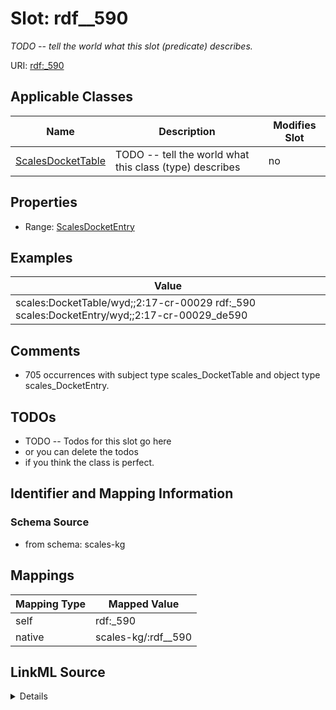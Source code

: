 

# Slot: rdf__590


_TODO -- tell the world what this slot (predicate) describes._





URI: [rdf:_590](http://www.w3.org/1999/02/22-rdf-syntax-ns#_590)



<!-- no inheritance hierarchy -->





## Applicable Classes

| Name | Description | Modifies Slot |
| --- | --- | --- |
| [ScalesDocketTable](../classes/ScalesDocketTable.md) | TODO -- tell the world what this class (type) describes |  no  |







## Properties

* Range: [ScalesDocketEntry](../classes/ScalesDocketEntry.md)






## Examples

| Value |
| --- |
| scales:DocketTable/wyd;;2:17-cr-00029 rdf:_590 scales:DocketEntry/wyd;;2:17-cr-00029_de590 |

## Comments

* 705 occurrences with subject type scales_DocketTable and object type scales_DocketEntry.

## TODOs

* TODO -- Todos for this slot go here
* or you can delete the todos
* if you think the class is perfect.

## Identifier and Mapping Information







### Schema Source


* from schema: scales-kg




## Mappings

| Mapping Type | Mapped Value |
| ---  | ---  |
| self | rdf:_590 |
| native | scales-kg/:rdf__590 |




## LinkML Source

<details>
```yaml
name: rdf__590
description: TODO -- tell the world what this slot (predicate) describes.
todos:
- TODO -- Todos for this slot go here
- or you can delete the todos
- if you think the class is perfect.
comments:
- 705 occurrences with subject type scales_DocketTable and object type scales_DocketEntry.
examples:
- value: scales:DocketTable/wyd;;2:17-cr-00029 rdf:_590 scales:DocketEntry/wyd;;2:17-cr-00029_de590
from_schema: scales-kg
rank: 1000
slot_uri: rdf:_590
alias: rdf__590
domain_of:
- scales_DocketTable
range: scales_DocketEntry

```
</details>